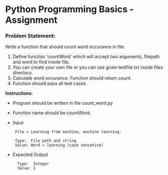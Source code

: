 # Python Programming Basics - Assignment

### Problem Statement: 

Write a function that should count word occurance in file. 

1. Define function 'countWord' which will accept two arguments, filepath and word to find inside file.
2. You can create your own file or you can use given testfile.txt inside files directory.
3. Calculate word occurance. Function should return count.
4. Function should pass all test cases.


**Instructions:**
* Program should be written in file count_word.py
* Function name should be countWord.
* Input 
      
       File = Learning from machine, machine learning.
      
       Type:  File path and string
       Value: Word = learning (case sensative)
       
* Expected Output

        Type:  Integer
        Value: 1
